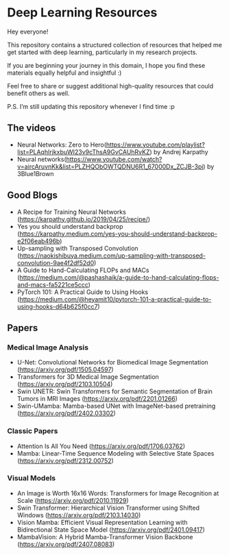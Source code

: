 # Deep Learning Resources

Hey everyone!

This repository contains a structured collection of resources that helped me get started with deep learning, particularly in my research projects.

If you are beginning your journey in this domain, I hope you find these materials equally helpful and insightful :)

Feel free to share or suggest additional high-quality resources that could benefit others as well.

P.S. I’m still updating this repository whenever I find time :p

## The videos
- Neural Networks: Zero to Hero(https://www.youtube.com/playlist?list=PLAqhIrjkxbuWI23v9cThsA9GvCAUhRvKZ) by Andrej Karpathy
- Neural networks(https://www.youtube.com/watch?v=aircAruvnKk&list=PLZHQObOWTQDNU6R1_67000Dx_ZCJB-3pi) by 3Blue1Brown

## Good Blogs
- A Recipe for Training Neural Networks (https://karpathy.github.io/2019/04/25/recipe/)
- Yes you should understand backprop (https://karpathy.medium.com/yes-you-should-understand-backprop-e2f06eab496b)
- Up-sampling with Transposed Convolution (https://naokishibuya.medium.com/up-sampling-with-transposed-convolution-9ae4f2df52d0)
- A Guide to Hand-Calculating FLOPs and MACs (https://medium.com/@pashashaik/a-guide-to-hand-calculating-flops-and-macs-fa5221ce5ccc)
- PyTorch 101: A Practical Guide to Using Hooks (https://medium.com/@heyamit10/pytorch-101-a-practical-guide-to-using-hooks-d64b625f0cc7)


## Papers

### Medical Image Analysis
- U-Net: Convolutional Networks for Biomedical Image Segmentation (https://arxiv.org/pdf/1505.04597)
- Transformers for 3D Medical Image Segmentation (https://arxiv.org/pdf/2103.10504)
- Swin UNETR: Swin Transformers for Semantic Segmentation of Brain Tumors in MRI Images (https://arxiv.org/pdf/2201.01266)
- Swin-UMamba: Mamba-based UNet with ImageNet-based pretraining (https://arxiv.org/pdf/2402.03302)

### Classic Papers
- Attention Is All You Need (https://arxiv.org/pdf/1706.03762)
- Mamba: Linear-Time Sequence Modeling with Selective State Spaces (https://arxiv.org/pdf/2312.00752)

### Visual Models
- An Image is Worth 16x16 Words: Transformers for Image Recognition at Scale (https://arxiv.org/pdf/2010.11929)
- Swin Transformer: Hierarchical Vision Transformer using Shifted Windows (https://arxiv.org/pdf/2103.14030)
- Vision Mamba: Efficient Visual Representation Learning with Bidirectional State Space Model (https://arxiv.org/pdf/2401.09417)
- MambaVision: A Hybrid Mamba-Transformer Vision Backbone (https://arxiv.org/pdf/2407.08083)